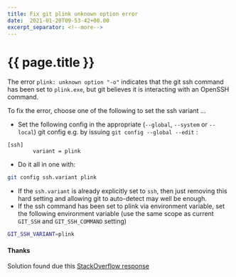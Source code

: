 ```yaml
---
title: Fix git plink unknown option error
date:  2021-01-20T09-53-42+00.00
excerpt_separator: <!--more-->
---
```


# {{ page.title }}

The error `plink: unknown option "-o"` indicates that the git ssh command has been set to `plink.exe`, but git believes it is interacting with an OpenSSH command.

To fix the error, choose one of the following to set the ssh variant ...
<!--more-->
* Set the following config in the appropriate (`--global`, `--system` or `--local`) git config e.g. by issuing `git config --global --edit` :

```apacheconf
[ssh]
        variant = plink
```

* Do it all in one with:

```bash
git config ssh.variant plink
```

* If the `ssh.variant` is already explicitly set to `ssh`, then just removing this hard setting and allowing git to auto-detect may well be enough.
* If the ssh command has been set to plink via environment variable, set the following environment variable (use the same scope as current `GIT_SSH` and `GIT_SSH_COMMAND` setting)
```bash
GIT_SSH_VARIANT=plink
```

#### Thanks

Solution found due this [StackOverflow response](https://stackoverflow.com/a/45576707)
